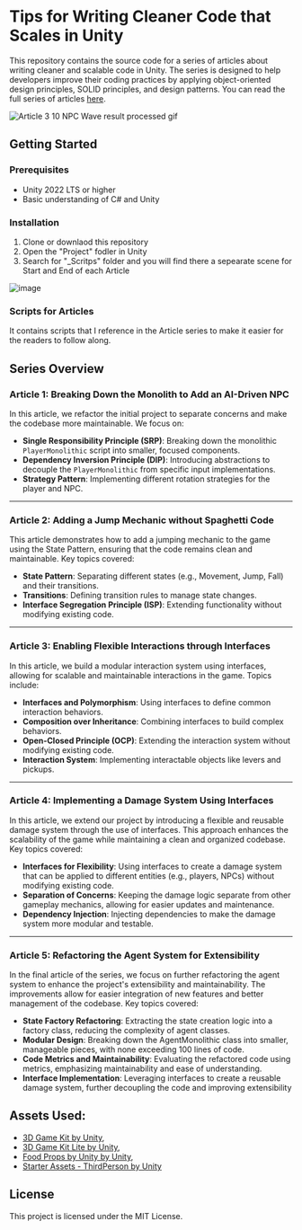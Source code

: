 # Tips for Writing Cleaner Code that Scales in Unity

This repository contains the source code for a series of articles about writing cleaner and scalable code in Unity. The series is designed to help developers improve their coding practices by applying object-oriented design principles, SOLID principles, and design patterns. You can read the full series of articles [here](<LINK>).

![Article 3 10 NPC Wave result processed gif](https://github.com/PetterSunnyVR/Tips-to-writing-cleaner-code-in-Unity-/assets/17239042/caa3436f-727b-41b4-9215-610e012e787d)


## Getting Started


### Prerequisites

- Unity 2022 LTS or higher
- Basic understanding of C# and Unity

### Installation

1. Clone or downlaod this repository
2. Open the "Project" fodler in Unity
3. Search for "_Scritps" folder and you will find there a sepearate scene for Start and End of each Article

![image](https://github.com/PetterSunnyVR/Tips-to-writing-cleaner-code-in-Unity-/assets/17239042/007f0cab-2fdd-45d0-8331-d9d4523743b9)


### Scripts for Articles

It contains scripts that I reference in the Article series to make it easier for the readers to follow along.

## Series Overview


### Article 1: Breaking Down the Monolith to Add an AI-Driven NPC

In this article, we refactor the initial project to separate concerns and make the codebase more maintainable. We focus on:

- **Single Responsibility Principle (SRP)**: Breaking down the monolithic `PlayerMonolithic` script into smaller, focused components.
- **Dependency Inversion Principle (DIP)**: Introducing abstractions to decouple the `PlayerMonolithic` from specific input implementations.
- **Strategy Pattern**: Implementing different rotation strategies for the player and NPC.

___

### Article 2: Adding a Jump Mechanic without Spaghetti Code

This article demonstrates how to add a jumping mechanic to the game using the State Pattern, ensuring that the code remains clean and maintainable. Key topics covered:

- **State Pattern**: Separating different states (e.g., Movement, Jump, Fall) and their transitions.
- **Transitions**: Defining transition rules to manage state changes.
- **Interface Segregation Principle (ISP)**: Extending functionality without modifying existing code.

___

### Article 3: Enabling Flexible Interactions through Interfaces

In this article, we build a modular interaction system using interfaces, allowing for scalable and maintainable interactions in the game. Topics include:

- **Interfaces and Polymorphism**: Using interfaces to define common interaction behaviors.
- **Composition over Inheritance**: Combining interfaces to build complex behaviors.
- **Open-Closed Principle (OCP)**: Extending the interaction system without modifying existing code.
- **Interaction System**: Implementing interactable objects like levers and pickups.

___

### Article 4: Implementing a Damage System Using Interfaces
In this article, we extend our project by introducing a flexible and reusable damage system through the use of interfaces. This approach enhances the scalability of the game while maintaining a clean and organized codebase. Key topics covered:

- **Interfaces for Flexibility**: Using interfaces to create a damage system that can be applied to different entities (e.g., players, NPCs) without modifying existing code.
- **Separation of Concerns**: Keeping the damage logic separate from other gameplay mechanics, allowing for easier updates and maintenance.
- **Dependency Injection**: Injecting dependencies to make the damage system more modular and testable.

___

### Article 5: Refactoring the Agent System for Extensibility
In the final article of the series, we focus on further refactoring the agent system to enhance the project's extensibility and maintainability. The improvements allow for easier integration of new features and better management of the codebase. Key topics covered:

- **State Factory Refactoring**: Extracting the state creation logic into a factory class, reducing the complexity of agent classes.
- **Modular Design**: Breaking down the AgentMonolithic class into smaller, manageable pieces, with none exceeding 100 lines of code.
- **Code Metrics and Maintainability**: Evaluating the refactored code using metrics, emphasizing maintainability and ease of understanding.
- **Interface Implementation**: Leveraging interfaces to create a reusable damage system, further decoupling the code and improving extensibility


## Assets Used:
- [3D Game Kit by Unity](https://assetstore.unity.com/packages/templates/tutorials/unity-learn-3d-game-kit-115747),
- [3D Game Kit Lite by Unity](https://assetstore.unity.com/packages/templates/tutorials/3d-game-kit-lite-135162),
- [Food Props by Unity by Unity](https://assetstore.unity.com/packages/3d/food-props-163295),
- [Starter Assets - ThirdPerson by Unity](https://assetstore.unity.com/packages/essentials/starter-assets-thirdperson-updates-in-new-charactercontroller-pa-196526)

## License

This project is licensed under the MIT License.
